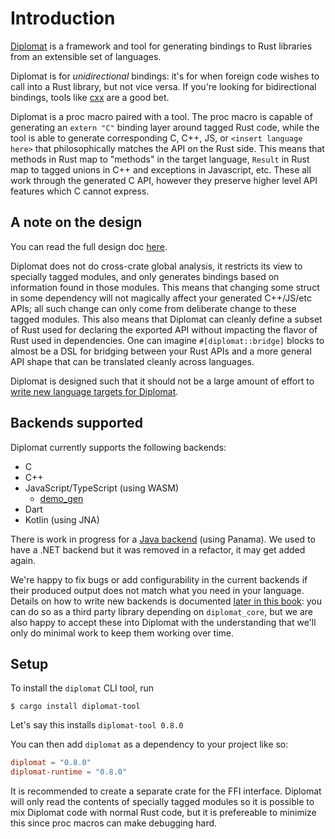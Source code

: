 # Introduction

[Diplomat] is a framework and tool for generating bindings to Rust libraries from an extensible set of languages.

Diplomat is for _unidirectional_ bindings: it's for when foreign code wishes to call into a Rust library, but not vice versa. If you're looking for bidirectional bindings, tools like [cxx](https://github.com/dtolnay/cxx) are a good bet.

Diplomat is a proc macro paired with a tool. The proc macro is capable of generating an `extern "C"` binding layer around tagged Rust code, while the tool is able to generate corresponding C, C++, JS, or `<insert language here>` that philosophically matches the API on the Rust side. This means that methods in Rust map to "methods" in the target language, `Result` in Rust map to tagged unions in C++ and exceptions in Javascript, etc. These all work through the generated C API, however they preserve higher level API features which C cannot express.

## A note on the design

You can read the full design doc [here](https://github.com/rust-diplomat/diplomat/blob/main/docs/design_doc.md). 

Diplomat does not do cross-crate global analysis, it restricts its view to specially tagged modules, and only generates bindings based on information found in those modules. This means that changing some struct in some dependency will not magically affect your generated C++/JS/etc APIs; all such change can only come from deliberate change to these tagged modules. This also means that Diplomat can cleanly define a subset of Rust used for declaring the exported API without impacting the flavor of Rust used in dependencies. One can imagine `#[diplomat::bridge]` blocks to almost be a DSL for bridging between your Rust APIs and a more general API shape that can be translated cleanly across languages.

Diplomat is designed such that it should not be a large amount of effort to [write new language targets for Diplomat](developer.html).


## Backends supported


Diplomat currently supports the following backends:

 - C
 - C++
 - JavaScript/TypeScript (using WASM)
   - [demo_gen](./demo_gen/intro.md)
 - Dart
 - Kotlin (using JNA)
 
There is work in progress for a [Java backend] (using Panama). We used to have a .NET backend but it was removed in a refactor, it may get added again.

We're happy to fix bugs or add configurability in the current backends if their produced output does not match what you need in your language. Details on how to write new backends is documented [later in this book](developer.html): you can do so as a third party library depending on `diplomat_core`, but we are also happy to accept these into Diplomat with the understanding that we'll only do minimal work to keep them working over time.

## Setup

To install the `diplomat` CLI tool, run

```shell
$ cargo install diplomat-tool
```

Let's say this installs `diplomat-tool 0.8.0`

You can then add `diplomat` as a dependency to your project like so:

```toml
diplomat = "0.8.0"
diplomat-runtime = "0.8.0"
```

It is recommended to create a separate crate for the FFI interface. Diplomat will only read the contents of specially tagged modules so it is possible to mix Diplomat code with normal Rust code, but it is prefereable to minimize this since proc macros can make debugging hard.


 [Diplomat]: https://github.com/rust-diplomat/diplomat
 [Java backend]: https://github.com/rust-diplomat/diplomat/issues/144